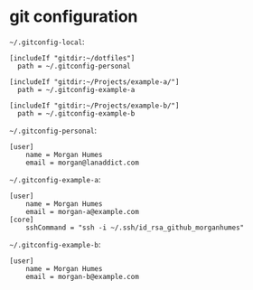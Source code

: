 # git configuration

`~/.gitconfig-local`:
```
[includeIf "gitdir:~/dotfiles"]
  path = ~/.gitconfig-personal

[includeIf "gitdir:~/Projects/example-a/"]
  path = ~/.gitconfig-example-a

[includeIf "gitdir:~/Projects/example-b/"]
  path = ~/.gitconfig-example-b
```

`~/.gitconfig-personal`:
```
[user]
    name = Morgan Humes
    email = morgan@lanaddict.com
```

`~/.gitconfig-example-a`:
```
[user]
    name = Morgan Humes
    email = morgan-a@example.com
[core]
    sshCommand = "ssh -i ~/.ssh/id_rsa_github_morganhumes"
```

`~/.gitconfig-example-b`:
```
[user]
    name = Morgan Humes
    email = morgan-b@example.com
```
